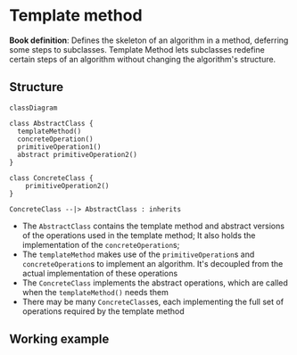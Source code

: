 # Template method

**Book definition**: Defines the skeleton of an algorithm in a method, deferring some steps to subclasses. Template Method lets subclasses redefine certain steps of an algorithm without changing the algorithm's structure.

## Structure

```mermaid
classDiagram

class AbstractClass {
  templateMethod()
  concreteOperation()
  primitiveOperation1()
  abstract primitiveOperation2()
}

class ConcreteClass {
    primitiveOperation2()
}

ConcreteClass --|> AbstractClass : inherits
```

- The `AbstractClass` contains the template method and abstract versions of the operations used in the template method; It also holds the implementation of the `concreteOperation`s;
- The `templateMethod` makes use of the `primitiveOperation`s and `concreteOperation`s to implement an algorithm. It's decoupled from the actual implementation of these operations
- The `ConcreteClass` implements the abstract operations, which are called when the `templateMethod()` needs them
- There may be many `ConcreteClass`es, each implementing the full set of operations required by the template method

## Working example
